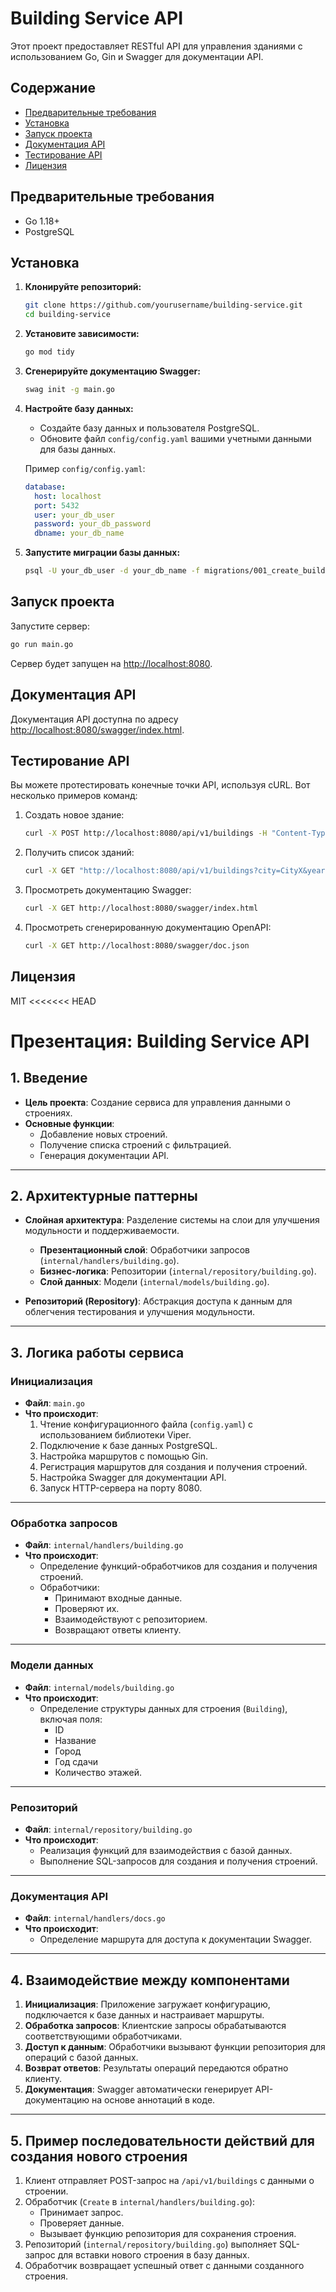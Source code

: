 # Building Service API

Этот проект предоставляет RESTful API для управления зданиями с использованием Go, Gin и Swagger для документации API.

## Содержание

- [Предварительные требования](#предварительные-требования)
- [Установка](#установка)
- [Запуск проекта](#запуск-проекта)
- [Документация API](#документация-api)
- [Тестирование API](#тестирование-api)
- [Лицензия](#лицензия)

## Предварительные требования

- Go 1.18+
- PostgreSQL

## Установка

1. **Клонируйте репозиторий:**

   ```sh
   git clone https://github.com/yourusername/building-service.git
   cd building-service
   ```

2. **Установите зависимости:**

   ```sh
   go mod tidy
   ```

3. **Сгенерируйте документацию Swagger:**

   ```sh
   swag init -g main.go
   ```

4. **Настройте базу данных:**

   - Создайте базу данных и пользователя PostgreSQL.
   - Обновите файл `config/config.yaml` вашими учетными данными для базы данных.

   Пример `config/config.yaml`:

   ```yaml
   database:
     host: localhost
     port: 5432
     user: your_db_user
     password: your_db_password
     dbname: your_db_name
   ```

5. **Запустите миграции базы данных:**

   ```sh
   psql -U your_db_user -d your_db_name -f migrations/001_create_buildings_table.up.sql
   ```

## Запуск проекта

Запустите сервер:

```sh
go run main.go
```

Сервер будет запущен на [http://localhost:8080](http://localhost:8080).

## Документация API

Документация API доступна по адресу [http://localhost:8080/swagger/index.html](http://localhost:8080/swagger/index.html).

## Тестирование API

Вы можете протестировать конечные точки API, используя cURL. Вот несколько примеров команд:

1. Создать новое здание:

   ```sh
   curl -X POST http://localhost:8080/api/v1/buildings -H "Content-Type: application/json" -d '{"name": "Building A", "city": "City X", "year": 2020, "floors": 5}'
   ```

2. Получить список зданий:

   ```sh
   curl -X GET "http://localhost:8080/api/v1/buildings?city=CityX&year=2020&floors=5"
   ```

3. Просмотреть документацию Swagger:

   ```sh
   curl -X GET http://localhost:8080/swagger/index.html
   ```

4. Просмотреть сгенерированную документацию OpenAPI:

   ```sh
   curl -X GET http://localhost:8080/swagger/doc.json
   ```

 
## Лицензия

MIT
<<<<<<< HEAD




# Презентация: Building Service API

## 1. Введение

- **Цель проекта**: Создание сервиса для управления данными о строениях.
- **Основные функции**:
  - Добавление новых строений.
  - Получение списка строений с фильтрацией.
  - Генерация документации API.

---

## 2. Архитектурные паттерны

- **Слойная архитектура**: Разделение системы на слои для улучшения модульности и поддерживаемости.
  - **Презентационный слой**: Обработчики запросов (`internal/handlers/building.go`).
  - **Бизнес-логика**: Репозитории (`internal/repository/building.go`).
  - **Слой данных**: Модели (`internal/models/building.go`).

- **Репозиторий (Repository)**: Абстракция доступа к данным для облегчения тестирования и улучшения модульности.

---

## 3. Логика работы сервиса

### Инициализация

- **Файл**: `main.go`
- **Что происходит**:
  1. Чтение конфигурационного файла (`config.yaml`) с использованием библиотеки Viper.
  2. Подключение к базе данных PostgreSQL.
  3. Настройка маршрутов с помощью Gin.
  4. Регистрация маршрутов для создания и получения строений.
  5. Настройка Swagger для документации API.
  6. Запуск HTTP-сервера на порту 8080.

---

### Обработка запросов

- **Файл**: `internal/handlers/building.go`
- **Что происходит**:
  - Определение функций-обработчиков для создания и получения строений.
  - Обработчики:
    - Принимают входные данные.
    - Проверяют их.
    - Взаимодействуют с репозиторием.
    - Возвращают ответы клиенту.

---

### Модели данных

- **Файл**: `internal/models/building.go`
- **Что происходит**:
  - Определение структуры данных для строения (`Building`), включая поля:
    - ID
    - Название
    - Город
    - Год сдачи
    - Количество этажей.

---

### Репозиторий

- **Файл**: `internal/repository/building.go`
- **Что происходит**:
  - Реализация функций для взаимодействия с базой данных.
  - Выполнение SQL-запросов для создания и получения строений.

---

### Документация API

- **Файл**: `internal/handlers/docs.go`
- **Что происходит**:
  - Определение маршрута для доступа к документации Swagger.

---

## 4. Взаимодействие между компонентами

1. **Инициализация**: Приложение загружает конфигурацию, подключается к базе данных и настраивает маршруты.
2. **Обработка запросов**: Клиентские запросы обрабатываются соответствующими обработчиками.
3. **Доступ к данным**: Обработчики вызывают функции репозитория для операций с базой данных.
4. **Возврат ответов**: Результаты операций передаются обратно клиенту.
5. **Документация**: Swagger автоматически генерирует API-документацию на основе аннотаций в коде.

---

## 5. Пример последовательности действий для создания нового строения

1. Клиент отправляет POST-запрос на `/api/v1/buildings` с данными о строении.
2. Обработчик (`Create` в `internal/handlers/building.go`):
   - Принимает запрос.
   - Проверяет данные.
   - Вызывает функцию репозитория для сохранения строения.
3. Репозиторий (`internal/repository/building.go`) выполняет SQL-запрос для вставки нового строения в базу данных.
4. Обработчик возвращает успешный ответ с данными созданного строения.
 